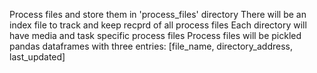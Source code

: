 Process files and store them in 'process_files' directory
There will be an index file to track and keep recprd of all process files
Each directory will have media and task specific process files
Process files will be pickled pandas dataframes with three entries:
[file_name, directory_address, last_updated]